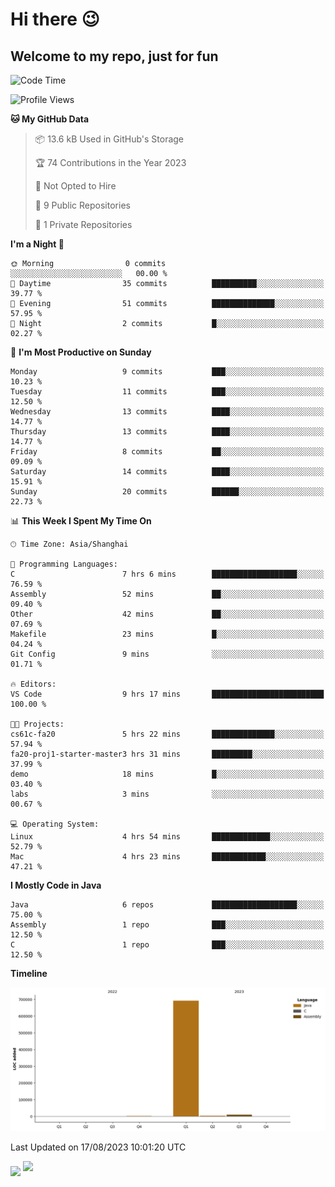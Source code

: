 # Hi there 😉 
## Welcome to my repo, just for fun
<!--START_SECTION:waka-->
![Code Time](http://img.shields.io/badge/Code%20Time-61%20hrs%2047%20mins-blue)

![Profile Views](http://img.shields.io/badge/Profile%20Views-21-blue)

**🐱 My GitHub Data** 

> 📦 13.6 kB Used in GitHub's Storage 
 > 
> 🏆 74 Contributions in the Year 2023
 > 
> 🚫 Not Opted to Hire
 > 
> 📜 9 Public Repositories 
 > 
> 🔑 1 Private Repositories 
 > 
**I'm a Night 🦉** 

```text
🌞 Morning                0 commits           ░░░░░░░░░░░░░░░░░░░░░░░░░   00.00 % 
🌆 Daytime                35 commits          ██████████░░░░░░░░░░░░░░░   39.77 % 
🌃 Evening                51 commits          ██████████████░░░░░░░░░░░   57.95 % 
🌙 Night                  2 commits           █░░░░░░░░░░░░░░░░░░░░░░░░   02.27 % 
```
📅 **I'm Most Productive on Sunday** 

```text
Monday                   9 commits           ███░░░░░░░░░░░░░░░░░░░░░░   10.23 % 
Tuesday                  11 commits          ███░░░░░░░░░░░░░░░░░░░░░░   12.50 % 
Wednesday                13 commits          ████░░░░░░░░░░░░░░░░░░░░░   14.77 % 
Thursday                 13 commits          ████░░░░░░░░░░░░░░░░░░░░░   14.77 % 
Friday                   8 commits           ██░░░░░░░░░░░░░░░░░░░░░░░   09.09 % 
Saturday                 14 commits          ████░░░░░░░░░░░░░░░░░░░░░   15.91 % 
Sunday                   20 commits          ██████░░░░░░░░░░░░░░░░░░░   22.73 % 
```


📊 **This Week I Spent My Time On** 

```text
🕑︎ Time Zone: Asia/Shanghai

💬 Programming Languages: 
C                        7 hrs 6 mins        ███████████████████░░░░░░   76.59 % 
Assembly                 52 mins             ██░░░░░░░░░░░░░░░░░░░░░░░   09.40 % 
Other                    42 mins             ██░░░░░░░░░░░░░░░░░░░░░░░   07.69 % 
Makefile                 23 mins             █░░░░░░░░░░░░░░░░░░░░░░░░   04.24 % 
Git Config               9 mins              ░░░░░░░░░░░░░░░░░░░░░░░░░   01.71 % 

🔥 Editors: 
VS Code                  9 hrs 17 mins       █████████████████████████   100.00 % 

🐱‍💻 Projects: 
cs61c-fa20               5 hrs 22 mins       ██████████████░░░░░░░░░░░   57.94 % 
fa20-proj1-starter-master3 hrs 31 mins       █████████░░░░░░░░░░░░░░░░   37.99 % 
demo                     18 mins             █░░░░░░░░░░░░░░░░░░░░░░░░   03.40 % 
labs                     3 mins              ░░░░░░░░░░░░░░░░░░░░░░░░░   00.67 % 

💻 Operating System: 
Linux                    4 hrs 54 mins       █████████████░░░░░░░░░░░░   52.79 % 
Mac                      4 hrs 23 mins       ████████████░░░░░░░░░░░░░   47.21 % 
```

**I Mostly Code in Java** 

```text
Java                     6 repos             ███████████████████░░░░░░   75.00 % 
Assembly                 1 repo              ███░░░░░░░░░░░░░░░░░░░░░░   12.50 % 
C                        1 repo              ███░░░░░░░░░░░░░░░░░░░░░░   12.50 % 
```



**Timeline**

![Lines of Code chart](https://raw.githubusercontent.com/EnzoGuang/EnzoGuang/master/assets/bar_graph.png)


 Last Updated on 17/08/2023 10:01:20 UTC
<!--END_SECTION:waka--><img align="middle" src="https://github-readme-stats.vercel.app/api?username=EnzoGuang">
<img aligh="center" src="https://github-readme-stats.vercel.app/api/top-langs/?username=EnzoGuang&layout=compact">

